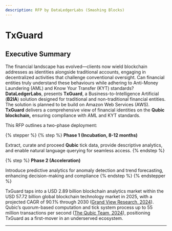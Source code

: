 ```yaml
---
description: RFP by DataLedgerLabs (Smashing Blocks)
---
```


# TxGuard

## Executive Summary

The financial landscape has evolved—clients now wield blockchain addresses as identities alongside traditional accounts, engaging in decentralized activities that challenge conventional oversight. Can financial entities truly understand these behaviours while adhering to Anti-Money Laundering (AML) and Know Your Transfer (KYT) standards? **DataLedgerLabs**, presents **TxGuard**, a Business-to-Intelligence Artificial (**B2IA**) solution designed for traditional and non-traditional financial entities. The solution is planned to be build on Amazon Web Services (AWS). **TxGuard** delivers a comprehensive view of financial identities on the **Qubic blockchain,** ensuring compliance with AML and KYT standards.

This RFP outlines a two-phase deployment:

{% stepper %}
{% step %}
**Phase 1 (Incubation, 8-12 months)**

Extract, curate and proceed **Qubic** tick data, provide descriptive analytics, and enable natural language querying for seamless access.
{% endstep %}

{% step %}
**Phase 2 (Acceleration)**

Introduce predictive analytics for anomaly detection and trend forecasting, enhancing decision-making and compliance
{% endstep %}
{% endstepper %}

TxGuard taps into a USD 2.89 billion blockchain analytics market within the USD 57.72 billion global blockchain technology market in 2025, with a projected CAGR of 90.1% through 2030 ([Grand View Research, 2024](https://app.gitbook.com/s/zJcrELTuR6LYnt3R4Edw/)). Qubic’s quorum-based computation and tick system process up to 55 million transactions per second ([The Qubic Team, 2024](https://app.gitbook.com/s/zJcrELTuR6LYnt3R4Edw/)), positioning TxGuard as a first-mover in an underserved ecosystem.&#x20;

***





